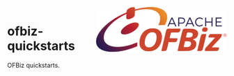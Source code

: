 <img src="assets/OFBiz.svg" alt="Apache OFBiz logo" style="width: 300px;" align="right">

# ofbiz-quickstarts
OFBiz quickstarts.
